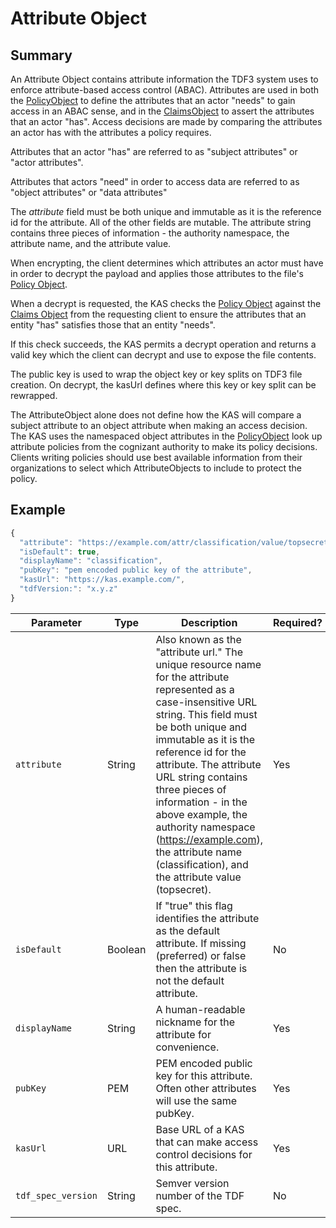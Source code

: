 # Attribute Object

## Summary
An Attribute Object contains attribute information the TDF3 system uses to enforce attribute-based access control (ABAC). Attributes are used in both the [PolicyObject](PolicyObject.md) to define the attributes that an actor "needs" to gain access in an ABAC sense, and in the [ClaimsObject](ClaimsObject.md) to assert the attributes that an actor "has".
Access decisions are made by comparing the attributes an actor has with the attributes a policy requires.

Attributes that an actor "has" are referred to as "subject attributes" or "actor attributes".

Attributes that actors "need" in order to access data are referred to as "object attributes" or "data attributes"

The _attribute_ field must be both unique and immutable as it is the reference id for the attribute. All of the other fields are mutable. The attribute string contains three pieces of information - the authority namespace, the attribute name, and the attribute value.

When encrypting, the client determines which attributes an actor must have in order to decrypt the payload and applies those attributes to the file's [Policy Object](PolicyObject.md).

When a decrypt is requested, the KAS checks the [Policy Object](PolicyObject.md) against the [Claims Object](ClaimsObject.md) from the requesting client to 
ensure the attributes that an entity "has" satisfies those that an entity "needs".

If this check succeeds, the KAS permits a decrypt operation and returns a valid key which the client can decrypt and use to expose the file contents.

The public key is used to wrap the object key or key splits on TDF3 file creation. On decrypt, the kasUrl defines where this key or key split can be rewrapped.

The AttributeObject alone does not define how the KAS will compare a subject attribute to an object attribute when making an access decision.
The KAS uses the namespaced object attributes in the [PolicyObject](PolicyObject.md) look up attribute policies from the cognizant authority
to make its policy decisions. Clients writing policies should use best available information from their organizations to select which AttributeObjects to include to protect the policy.

## Example

```javascript
{
  "attribute": "https://example.com/attr/classification/value/topsecret",
  "isDefault": true,
  "displayName": "classification",
  "pubKey": "pem encoded public key of the attribute",
  "kasUrl": "https://kas.example.com/",
  "tdfVersion:": "x.y.z"
}
```

|Parameter|Type|Description|Required?|
|---|---|---|---|
|`attribute`|String|Also known as the "attribute url."  The unique resource name for the attribute represented as a case-insensitive URL string. This field must be both unique and immutable as it is the reference id for the attribute. The attribute URL string contains three pieces of information - in the above example, the authority namespace (https://example.com), the attribute name (classification), and the attribute value (topsecret). |Yes|
|`isDefault`|Boolean|If "true" this flag identifies the attribute as the default attribute. If missing (preferred) or false then the attribute is not the default attribute.|No|
|`displayName`|String|A human-readable nickname for the attribute for convenience.|Yes|
|`pubKey`|PEM|PEM encoded public key for this attribute. Often other attributes will use the same pubKey.|Yes|
|`kasUrl`|URL|Base URL of a KAS that can make access control decisions for this attribute.|Yes|
|`tdf_spec_version`|String|Semver version number of the TDF spec.|No|
